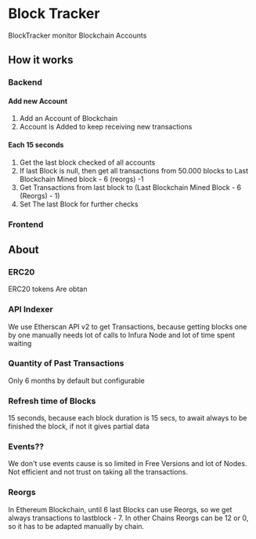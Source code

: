# Block Tracker

BlockTracker monitor Blockchain Accounts

## How it works

### Backend

#### Add new Account

1. Add an Account of Blockchain
2. Account is Added to keep receiving new transactions

#### Each 15 seconds

1. Get the last block checked of all accounts
2. If last Block is null, then get all transactions from 50.000 blocks to Last Blockchain Mined block - 6 (reorgs) -1
3. Get Transactions from last block to (Last Blockchain Mined Block - 6 (Reorgs) - 1) 
4. Set The last Block for further checks

### Frontend


## About

### ERC20 

ERC20 tokens Are obtan

### API Indexer

We use Etherscan API v2 to get Transactions, because getting blocks one by one manually needs lot of calls to Infura Node and lot of time spent waiting

### Quantity of Past Transactions

Only 6 months by default but configurable

### Refresh time of Blocks

15 seconds, because each block duration is 15 secs, to await always to be finished the block, if not it gives partial data

### Events??

We don't use events cause is so limited in Free Versions and lot of Nodes. Not efficient and not trust on taking all the transactions.

### Reorgs

In Ethereum Blockchain, until 6 last Blocks can use Reorgs, so we get always transactions to lastblock - 7.
In other Chains Reorgs can be 12 or 0, so it has to be adapted manually by chain.